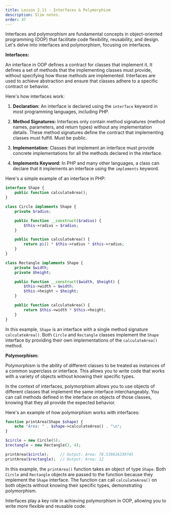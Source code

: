```yaml
---
title: Lesson 2.11 - Interfaces & Polymorphism
description: Slim notes.
order: 47
---
```


Interfaces and polymorphism are fundamental concepts in object-oriented programming (OOP) that facilitate code flexibility, reusability, and design. Let's delve into interfaces and polymorphism, focusing on interfaces.

**Interfaces:**

An interface in OOP defines a contract for classes that implement it. It defines a set of methods that the implementing classes must provide, without specifying how those methods are implemented. Interfaces are used to achieve abstraction and ensure that classes adhere to a specific contract or behavior.

Here's how interfaces work:

1. **Declaration:**
   An interface is declared using the `interface` keyword in most programming languages, including PHP.

2. **Method Signatures:**
   Interfaces only contain method signatures (method names, parameters, and return types) without any implementation details. These method signatures define the contract that implementing classes must fulfill. Must be public.

3. **Implementation:**
   Classes that implement an interface must provide concrete implementations for all the methods declared in the interface.

4. **Implements Keyword:**
   In PHP and many other languages, a class can declare that it implements an interface using the `implements` keyword.

Here's a simple example of an interface in PHP:

```php
interface Shape {
    public function calculateArea();
}

class Circle implements Shape {
    private $radius;

    public function __construct($radius) {
        $this->radius = $radius;
    }

    public function calculateArea() {
        return pi() * $this->radius * $this->radius;
    }
}

class Rectangle implements Shape {
    private $width;
    private $height;

    public function __construct($width, $height) {
        $this->width = $width;
        $this->height = $height;
    }

    public function calculateArea() {
        return $this->width * $this->height;
    }
}
```

In this example, `Shape` is an interface with a single method signature `calculateArea()`. Both `Circle` and `Rectangle` classes implement the `Shape` interface by providing their own implementations of the `calculateArea()` method.

**Polymorphism:**

Polymorphism is the ability of different classes to be treated as instances of a common superclass or interface. This allows you to write code that works with a variety of objects without knowing their specific types.

In the context of interfaces, polymorphism allows you to use objects of different classes that implement the same interface interchangeably. You can call methods defined in the interface on objects of those classes, knowing that they all provide the expected behavior.

Here's an example of how polymorphism works with interfaces:

```php
function printArea(Shape $shape) {
    echo "Area: " . $shape->calculateArea() . "\n";
}

$circle = new Circle(5);
$rectangle = new Rectangle(3, 4);

printArea($circle);     // Output: Area: 78.539816339745
printArea($rectangle);  // Output: Area: 12
```

In this example, the `printArea()` function takes an object of type `Shape`. Both `Circle` and `Rectangle` objects are passed to the function because they implement the `Shape` interface. The function can call `calculateArea()` on both objects without knowing their specific types, demonstrating polymorphism.

Interfaces play a key role in achieving polymorphism in OOP, allowing you to write more flexible and reusable code.